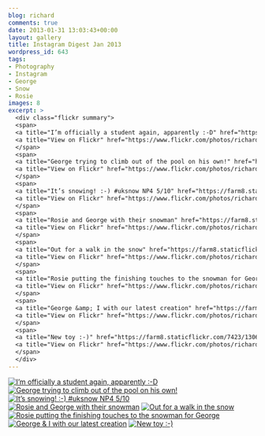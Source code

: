 ```yaml
---
blog: richard
comments: true
date: 2013-01-31 13:03:43+00:00
layout: gallery
title: Instagram Digest Jan 2013
wordpress_id: 643
tags:
- Photography
- Instagram
- George
- Snow
- Rosie
images: 8
excerpt: >
  <div class="flickr summary">
  <span>
  <a title="I’m officially a student again, apparently :-D" href="https://farm4.staticflickr.com/3254/13061763253_8ff39b2433_b.jpg" class="image cboxElement" rel="gallery2"><img src="https://farm4.staticflickr.com/3254/13061763253_8ff39b2433_q.jpg" alt="I’m officially a student again, apparently :-D"></a>
  <a title="View on Flickr" href="https://www.flickr.com/photos/richard-perry/13061763253/" class="flickrlink"> </a>
  </span>
  <span>
  <a title="George trying to climb out of the pool on his own!" href="https://farm4.staticflickr.com/3410/13061634545_0cd7776185_b.jpg" class="image cboxElement" rel="gallery2"><img src="https://farm4.staticflickr.com/3410/13061634545_0cd7776185_q.jpg" alt="George trying to climb out of the pool on his own!"></a>
  <a title="View on Flickr" href="https://www.flickr.com/photos/richard-perry/13061634545/" class="flickrlink"> </a>
  </span>
  <span>
  <a title="It’s snowing! :-) #uksnow NP4 5/10" href="https://farm8.staticflickr.com/7323/13061630095_49b966579d_b.jpg" class="image cboxElement" rel="gallery2"><img src="https://farm8.staticflickr.com/7323/13061630095_49b966579d_q.jpg" alt="It’s snowing! :-) #uksnow NP4 5/10"></a>
  <a title="View on Flickr" href="https://www.flickr.com/photos/richard-perry/13061630095/" class="flickrlink"> </a>
  </span>
  <span>
  <a title="Rosie and George with their snowman" href="https://farm8.staticflickr.com/7308/13061748073_a8438dfa20_b.jpg" class="image cboxElement" rel="gallery2"><img src="https://farm8.staticflickr.com/7308/13061748073_a8438dfa20_q.jpg" alt="Rosie and George with their snowman"></a>
  <a title="View on Flickr" href="https://www.flickr.com/photos/richard-perry/13061748073/" class="flickrlink"> </a>
  </span>
  <span>
  <a title="Out for a walk in the snow" href="https://farm8.staticflickr.com/7451/13061947954_755ea3b4f3_b.jpg" class="image cboxElement" rel="gallery2"><img src="https://farm8.staticflickr.com/7451/13061947954_755ea3b4f3_q.jpg" alt="Out for a walk in the snow"></a>
  <a title="View on Flickr" href="https://www.flickr.com/photos/richard-perry/13061947954/" class="flickrlink"> </a>
  </span>
  <span>
  <a title="Rosie putting the finishing touches to the snowman for George" href="https://farm4.staticflickr.com/3501/13061939344_652f782702_b.jpg" class="image cboxElement" rel="gallery2"><img src="https://farm4.staticflickr.com/3501/13061939344_652f782702_q.jpg" alt="Rosie putting the finishing touches to the snowman for George"></a>
  <a title="View on Flickr" href="https://www.flickr.com/photos/richard-perry/13061939344/" class="flickrlink"> </a>
  </span>
  <span>
  <a title="George &amp; I with our latest creation" href="https://farm4.staticflickr.com/3463/13061609505_c4cbe1161c_b.jpg" class="image cboxElement" rel="gallery2"><img src="https://farm4.staticflickr.com/3463/13061609505_c4cbe1161c_q.jpg" alt="George &amp; I with our latest creation"></a>
  <a title="View on Flickr" href="https://www.flickr.com/photos/richard-perry/13061609505/" class="flickrlink"> </a>
  </span>
  <span>
  <a title="New toy :-)" href="https://farm8.staticflickr.com/7423/13061727713_14449e3085_b.jpg" class="image cboxElement" rel="gallery2"><img src="https://farm8.staticflickr.com/7423/13061727713_14449e3085_q.jpg" alt="New toy :-)"></a>
  <a title="View on Flickr" href="https://www.flickr.com/photos/richard-perry/13061727713/" class="flickrlink"> </a>
  </span>
  </div>
---
```


<div class="flickr gallery">
<span>
<a title="I’m officially a student again, apparently :-D" href="https://farm4.staticflickr.com/3254/13061763253_8ff39b2433_b.jpg" class="image cboxElement" rel="gallery0"><img src="https://farm4.staticflickr.com/3254/13061763253_8ff39b2433_q.jpg" alt="I’m officially a student again, apparently :-D"></a>
<a title="View on Flickr" href="https://www.flickr.com/photos/richard-perry/13061763253/" class="flickrlink"> </a>
</span>
<span>
<a title="George trying to climb out of the pool on his own!" href="https://farm4.staticflickr.com/3410/13061634545_0cd7776185_b.jpg" class="image cboxElement" rel="gallery0"><img src="https://farm4.staticflickr.com/3410/13061634545_0cd7776185_q.jpg" alt="George trying to climb out of the pool on his own!"></a>
<a title="View on Flickr" href="https://www.flickr.com/photos/richard-perry/13061634545/" class="flickrlink"> </a>
</span>
<span>
<a title="It’s snowing! :-) #uksnow NP4 5/10" href="https://farm8.staticflickr.com/7323/13061630095_49b966579d_b.jpg" class="image cboxElement" rel="gallery0"><img src="https://farm8.staticflickr.com/7323/13061630095_49b966579d_q.jpg" alt="It’s snowing! :-) #uksnow NP4 5/10"></a>
<a title="View on Flickr" href="https://www.flickr.com/photos/richard-perry/13061630095/" class="flickrlink"> </a>
</span>
<span>
<a title="Rosie and George with their snowman" href="https://farm8.staticflickr.com/7308/13061748073_a8438dfa20_b.jpg" class="image cboxElement" rel="gallery0"><img src="https://farm8.staticflickr.com/7308/13061748073_a8438dfa20_q.jpg" alt="Rosie and George with their snowman"></a>
<a title="View on Flickr" href="https://www.flickr.com/photos/richard-perry/13061748073/" class="flickrlink"> </a>
</span>
<span>
<a title="Out for a walk in the snow" href="https://farm8.staticflickr.com/7451/13061947954_755ea3b4f3_b.jpg" class="image cboxElement" rel="gallery0"><img src="https://farm8.staticflickr.com/7451/13061947954_755ea3b4f3_q.jpg" alt="Out for a walk in the snow"></a>
<a title="View on Flickr" href="https://www.flickr.com/photos/richard-perry/13061947954/" class="flickrlink"> </a>
</span>
<span>
<a title="Rosie putting the finishing touches to the snowman for George" href="https://farm4.staticflickr.com/3501/13061939344_652f782702_b.jpg" class="image cboxElement" rel="gallery0"><img src="https://farm4.staticflickr.com/3501/13061939344_652f782702_q.jpg" alt="Rosie putting the finishing touches to the snowman for George"></a>
<a title="View on Flickr" href="https://www.flickr.com/photos/richard-perry/13061939344/" class="flickrlink"> </a>
</span>
<span>
<a title="George &amp; I with our latest creation" href="https://farm4.staticflickr.com/3463/13061609505_c4cbe1161c_b.jpg" class="image cboxElement" rel="gallery0"><img src="https://farm4.staticflickr.com/3463/13061609505_c4cbe1161c_q.jpg" alt="George &amp; I with our latest creation"></a>
<a title="View on Flickr" href="https://www.flickr.com/photos/richard-perry/13061609505/" class="flickrlink"> </a>
</span>
<span>
<a title="New toy :-)" href="https://farm8.staticflickr.com/7423/13061727713_14449e3085_b.jpg" class="image cboxElement" rel="gallery0"><img src="https://farm8.staticflickr.com/7423/13061727713_14449e3085_q.jpg" alt="New toy :-)"></a>
<a title="View on Flickr" href="https://www.flickr.com/photos/richard-perry/13061727713/" class="flickrlink"> </a>
</span>
</div>